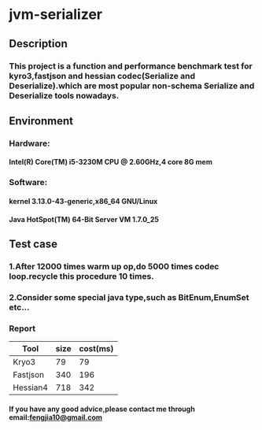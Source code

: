 jvm-serializer
==============
## Description
### This project is a function and performance benchmark test for kyro3,fastjson and hessian codec(Serialize and Deserialize).which are most popular non-schema Serialize and Deserialize tools nowadays. 
## Environment
### Hardware: 
####  Intel(R) Core(TM) i5-3230M CPU @ 2.60GHz,4 core 8G mem
### Software:
#### kernel 3.13.0-43-generic,x86_64 GNU/Linux
#### Java HotSpot(TM) 64-Bit Server VM 1.7.0_25

## Test case
### 1.After 12000 times warm up op,do 5000 times codec loop.recycle this procedure 10 times.
### 2.Consider some special java type,such as BitEnum,EnumSet etc...
### Report
| Tool          | size        | cost(ms)  |
| ------------- |-------------| ----------|
| Kryo3         |  79         | 79        |
| Fastjson      |  340        | 196       |
| Hessian4      |  718        | 342       |

#### If you have any good advice,please contact me through email:fengjia10@gmail.com